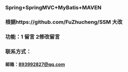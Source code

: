 ﻿### Spring+SpringMVC+MyBatis+MAVEN
### 根据https://github.com/FuZhucheng/SSM 大改
### 功能：1 留言 2修改留言
### 联系方式：
#### 邮箱：893992827@qq.com
